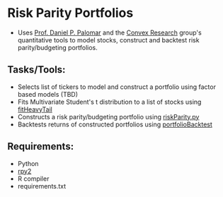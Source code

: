 
# Risk Parity Portfolios

- Uses [Prof. Daniel P. Palomar](https://github.com/dppalomar) and the [Convex Research](https://github.com/convexfi) group's quantitative tools to model stocks, construct and backtest risk parity/budgeting portfolios.

## Tasks/Tools:

- Selects list of tickers to model and construct a portfolio using factor based models (TBD)
- Fits Multivariate Student's t distribution to a list of stocks using [fitHeavyTail](https://github.com/convexfi/fitHeavyTail)
- Constructs a risk parity/budgeting portfolio using [riskParity.py](https://github.com/convexfi/riskparity.py)
- Backtests returns of constructed portfolios using [portfolioBacktest](https://github.com/dppalomar/portfolioBacktest)

## Requirements:

- Python
- [rpy2](https://github.com/rpy2/rpy2)
- R compiler
- requirements.txt
